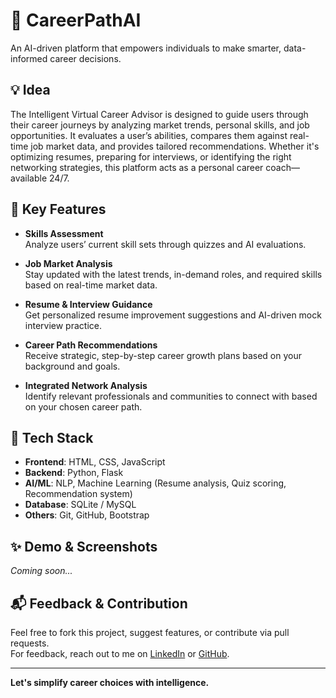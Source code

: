 # 🧠 CareerPathAI

An AI-driven platform that empowers individuals to make smarter, data-informed career decisions.

## 💡 Idea

The Intelligent Virtual Career Advisor is designed to guide users through their career journeys by analyzing market trends, personal skills, and job opportunities. 
It evaluates a user’s abilities, compares them against real-time job market data, and provides tailored recommendations.
Whether it's optimizing resumes, preparing for interviews, or identifying the right networking strategies, this platform acts as a personal career coach—available 24/7.

## 🚀 Key Features

- **Skills Assessment**  
  Analyze users’ current skill sets through quizzes and AI evaluations.

- **Job Market Analysis**  
  Stay updated with the latest trends, in-demand roles, and required skills based on real-time market data.

- **Resume & Interview Guidance**  
  Get personalized resume improvement suggestions and AI-driven mock interview practice.

- **Career Path Recommendations**  
  Receive strategic, step-by-step career growth plans based on your background and goals.

- **Integrated Network Analysis**  
  Identify relevant professionals and communities to connect with based on your chosen career path.

## 📌 Tech Stack

- **Frontend**: HTML, CSS, JavaScript  
- **Backend**: Python, Flask  
- **AI/ML**: NLP, Machine Learning (Resume analysis, Quiz scoring, Recommendation system)  
- **Database**: SQLite / MySQL  
- **Others**: Git, GitHub, Bootstrap

## ✨ Demo & Screenshots

*Coming soon...*

## 📬 Feedback & Contribution

Feel free to fork this project, suggest features, or contribute via pull requests.  
For feedback, reach out to me on [LinkedIn](https://www.linkedin.com/in/kirtanamrutiya/) or [GitHub](https://github.com/AmrutiyaKirtan).

---

**Let's simplify career choices with intelligence.**

